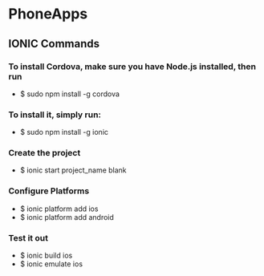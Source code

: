 # PhoneApps
## IONIC Commands

### To install Cordova, make sure you have Node.js installed, then run
* $ sudo npm install -g cordova
  
### To install it, simply run:
* $ sudo npm install -g ionic

### Create the project
* $ ionic start project_name blank

### Configure Platforms
* $ ionic platform add ios
* $ ionic platform add android

### Test it out
* $ ionic build ios
* $ ionic emulate ios


